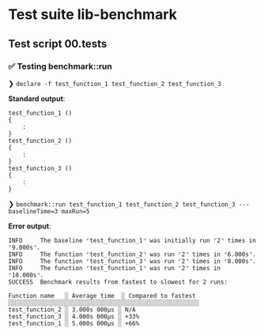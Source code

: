 # Test suite lib-benchmark

## Test script 00.tests

### ✅ Testing benchmark::run

❯ `declare -f test_function_1 test_function_2 test_function_3`

**Standard output**:

```text
test_function_1 () 
{ 
    :
}
test_function_2 () 
{ 
    :
}
test_function_3 () 
{ 
    :
}
```

❯ `benchmark::run test_function_1 test_function_2 test_function_3 --- baselineTime=3 maxRun=5`

**Error output**:

```text
INFO     The baseline ⌜test_function_1⌝ was initially run ⌜2⌝ times in ⌜9.000s⌝.
INFO     The function ⌜test_function_2⌝ was run ⌜2⌝ times in ⌜6.000s⌝.
INFO     The function ⌜test_function_3⌝ was run ⌜2⌝ times in ⌜8.000s⌝.
INFO     The function ⌜test_function_1⌝ was run ⌜2⌝ times in ⌜10.000s⌝.
SUCCESS  Benchmark results from fastest to slowest for 2 runs:

Function name   ░ Average time  ░ Compared to fastest
░░░░░░░░░░░░░░░░░░░░░░░░░░░░░░░░░░░░░░░░░░░░░░░░░░░░░░
test_function_2 ░ 3.000s 000µs ░ N/A
test_function_3 ░ 4.000s 000µs ░ +33%
test_function_1 ░ 5.000s 000µs ░ +66%

```


